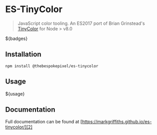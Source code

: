 # ES-TinyColor

> JavaScript color tooling. An ES2017 port of Brian Grinstead's [TinyColor][1] for Node > v8.0

${badges}

## Installation

    npm install @thebespokepixel/es-tinycolor

## Usage

${usage}

## Documentation
Full documentation can be found at [https://markgriffiths.github.io/es-tinycolor/][2]

[1]: https://github.com/bgrins/TinyColor
[2]: https://markgriffiths.github.io/es-tinycolor/
